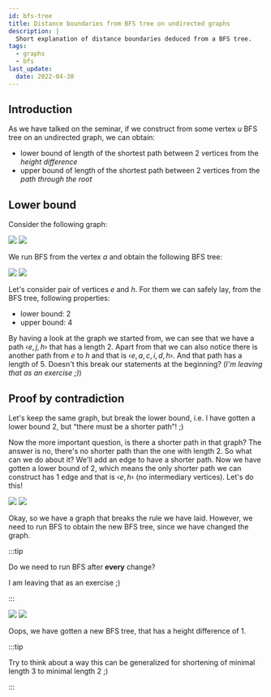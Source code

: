 ```yaml
---
id: bfs-tree
title: Distance boundaries from BFS tree on undirected graphs
description: |
  Short explanation of distance boundaries deduced from a BFS tree.
tags:
  - graphs
  - bfs
last_update:
  date: 2022-04-30
---
```


## Introduction

As we have talked on the seminar, if we construct from some vertex $u$ BFS tree on an undirected graph, we can obtain:

- lower bound of length of the shortest path between 2 vertices from the _height difference_
- upper bound of length of the shortest path between 2 vertices from the _path through the root_

## Lower bound

Consider the following graph:

![](/files/algorithms/graphs/bfs-tree/bfs_graph_light.svg#gh-light-mode-only)
![](/files/algorithms/graphs/bfs-tree/bfs_graph_dark.svg#gh-dark-mode-only)

We run BFS from the vertex $a$ and obtain the following BFS tree:

![](/files/algorithms/graphs/bfs-tree/bfs_tree_light.svg#gh-light-mode-only)
![](/files/algorithms/graphs/bfs-tree/bfs_tree_dark.svg#gh-dark-mode-only)

Let's consider pair of vertices $e$ and $h$. For them we can safely lay, from the BFS tree, following properties:

- lower bound: $2$
- upper bound: $4$

By having a look at the graph we started from, we can see that we have a path ‹$e, j, h$› that has a length 2. Apart from that we can also notice there is another path from $e$ to $h$ and that is ‹$e, a, c, i, d, h$›. And that path has a length of $5$. Doesn't this break our statements at the beginning? (_I'm leaving that as an exercise ;)_)

## Proof by contradiction

Let's keep the same graph, but break the lower bound, i.e. I have gotten a lower bound $2$, but “there must be a shorter path”! ;)

Now the more important question, is there a shorter path in that graph? The answer is no, there's no shorter path than the one with length $2$. So what can we do about it? We'll add an edge to have a shorter path. Now we have gotten a lower bound of $2$, which means the only shorter path we can construct has $1$ edge and that is ‹$e, h$› (no intermediary vertices). Let's do this!

![](/files/algorithms/graphs/bfs-tree/bfs_graph_with_additional_edge_light.svg#gh-light-mode-only)
![](/files/algorithms/graphs/bfs-tree/bfs_graph_with_additional_edge_dark.svg#gh-dark-mode-only)

Okay, so we have a graph that breaks the rule we have laid. However, we need to run BFS to obtain the new BFS tree, since we have changed the graph.

:::tip

Do we need to run BFS after **every** change?

­I am leaving that as an exercise ;)

:::

![](/files/algorithms/graphs/bfs-tree/bfs_tree_with_additional_edge_light.svg#gh-light-mode-only)
![](/files/algorithms/graphs/bfs-tree/bfs_tree_with_additional_edge_dark.svg#gh-dark-mode-only)

Oops, we have gotten a new BFS tree, that has a height difference of 1.

:::tip

Try to think about a way this can be generalized for shortening of minimal length 3 to minimal length 2 ;)

:::
